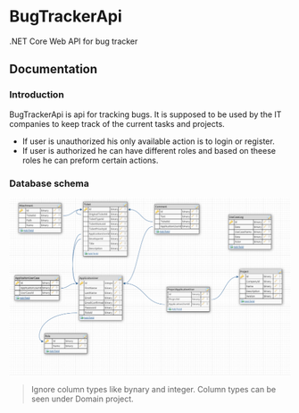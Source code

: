 # BugTrackerApi
.NET Core Web API for bug tracker 

## Documentation

### Introduction
BugTrackerApi is api for tracking bugs. It is supposed to be used by the IT companies to keep track of the current tasks and projects.

- If user is unauthorized his only available action is to login or register.
- If user is authorized he can have different roles and based on theese roles he can preform certain actions.

### Database schema
![alt text](https://raw.githubusercontent.com/nciganovic/BugTrackerApi/main/Screenshot_2.png)
> Ignore column types like bynary and integer. Column types can be seen under Domain project.

